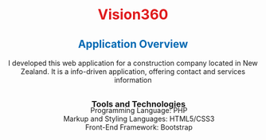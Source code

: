    <div style="text-align: center; color: #E01B1D">
   <h1>Vision360</h1>
   </div>

 
<h2 style="color: #0069B3; text-align: center">Application Overview</h2>
<p style="text-align:center; margin-bottom: 30px">I developed this web application for a construction company located in New Zealand. It is a info-driven application, offering contact and services information</p>

<h3 style="margin-left: 22px; text-align: center; margin-bottom: -20px">Tools and Technologies</h3>
<ul style="text-align: center; list-style: none">
    <li>Programming Language: PHP</li>
    <li>Markup and Styling Languages: HTML5/CSS3</li>
    <li>Front-End Framework: Bootstrap</li>
</ul>
